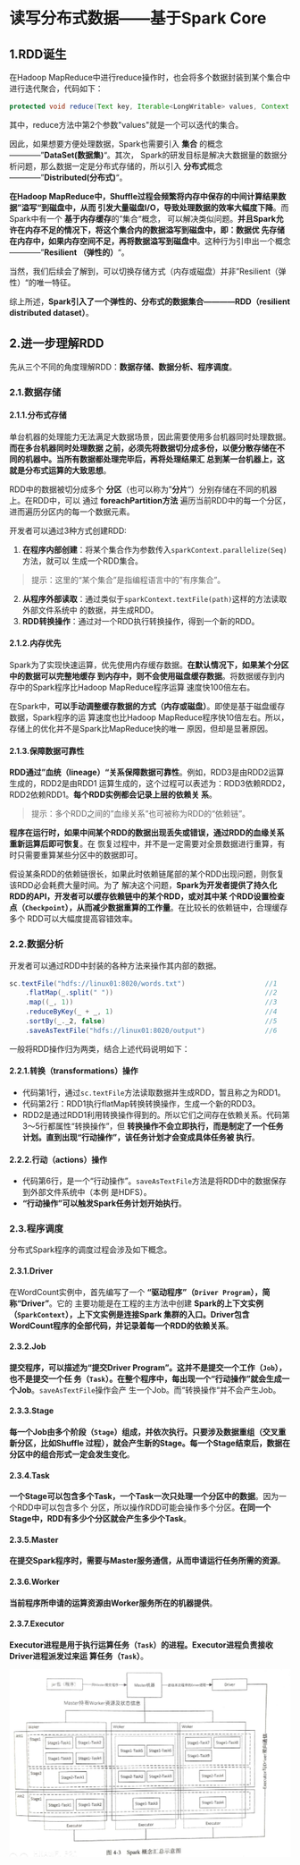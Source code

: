 读写分布式数据——基于Spark Core
================================================================================
## 1.RDD诞生
在Hadoop MapReduce中进行reduce操作时，也会将多个数据封装到某个集合中进行迭代聚合，代码如下：
```java
protected void reduce(Text key, Iterable<LongWritable> values, Context context)
```
其中，reduce方法中第2个参数"values"就是一个可以迭代的集合。

因此，如果想要方便处理数据，Spark也需要引入 **集合** 的概念————”**DataSet(数据集)**“。其次，
Spark的研发目标是解决大数据量的数据分析问题，那么数据一定是分布式存储的，所以引入 **分布式**概念
————”**Distributed(分布式)**“。

**在Hadoop MapReduce中，Shuffle过程会频繁将内存中保存的中间计算结果数据”溢写“到磁盘中，从而
引发大量磁盘I/O，导致处理数据的效率大幅度下降**。而Spark中有一个 **基于内存缓存**的”集合“概念，
可以解决类似问题。**并且Spark允许在内存不足的情况下，将这个集合内的数据溢写到磁盘中，即：数据优
先存储在内存中，如果内存空间不足，再将数据溢写到磁盘中**。这种行为引申出一个概念————”**Resilient
（弹性的）**“。

当然，我们后续会了解到，可以切换存储方式（内存或磁盘）并非”Resilient（弹性）“的唯一特征。

综上所述，**Spark引入了一个弹性的、分布式的数据集合————RDD（resilient distributed dataset）**。

## 2.进一步理解RDD
先从三个不同的角度理解RDD：**数据存储、数据分析、程序调度**。

### 2.1.数据存储

#### 2.1.1.分布式存储
单台机器的处理能力无法满足大数据场景，因此需要使用多台机器同时处理数据。**而在多台机器同时处理数据
之前，必须先将数据切分成多份，以便分散存储在不同的机器中。当所有数据都处理完毕后，再将处理结果汇
总到某一台机器上，这就是分布式运算的大致思想**。

RDD中的数据被切分成多个 **分区**（也可以称为”**分片**“）分别存储在不同的机器上。在RDD中，可以
通过 **foreachPartition方法** 遍历当前RDD中的每一个分区，进而遍历分区内的每一个数据元素。

开发者可以通过3种方式创建RDD:
1. **在程序内部创建**：将某个集合作为参数传入`sparkContext.parallelize(Seq)`方法，就可以
生成一个RDD集合。
> 提示：这里的“某个集合”是指编程语言中的”有序集合”。
2. **从程序外部读取**：通过类似于`sparkContext.textFile(path)`这样的方法读取外部文件系统中
的数据，并生成RDD。
3. **RDD转换操作**：通过对一个RDD执行转换操作，得到一个新的RDD。

#### 2.1.2.内存优先
Spark为了实现快速运算，优先使用内存缓存数据。**在默认情况下，如果某个分区中的数据可以完整地缓存
到内存中，则不会使用磁盘缓存数据**。将数据缓存到内存中的Spark程序比Hadoop MapReduce程序运算
速度快100倍左右。

在Spark中，**可以手动调整缓存数据的方式（内存或磁盘）**。即使是基于磁盘缓存数据，Spark程序的运
算速度也比Hadoop MapReduce程序快10倍左右。所以，存储上的优化并不是Spark比MapReduce快的唯一
原因，但却是显著原因。

#### 2.1.3.保障数据可靠性
**RDD通过”血统（lineage）“关系保障数据可靠性**。例如，RDD3是由RDD2运算生成的，RDD2是由RDD1
运算生成的，这个过程可以表述为：RDD3依赖RDD2，RDD2依赖RDD1。**每个RDD实例都会记录上层的依赖关
系**。
> 提示：多个RDD之间的”血缘关系”也可被称为RDD的“依赖链”。

**程序在运行时，如果中间某个RDD的数据出现丢失或错误，通过RDD的血缘关系重新运算后即可恢复**。在
恢复过程中，并不是一定需要对全景数据进行重算，有时只需要重算某些分区中的数据即可。

假设某条RDD的依赖链很长，如果此时依赖链尾部的某个RDD出现问题，则恢复该RDD必会耗费大量时间。为了
解决这个问题，**Spark为开发者提供了持久化RDD的API，开发者可以缓存依赖链中的某个RDD，或对其中某
个RDD设置检查点（`Checkpoint`），从而减少数据重算的工作量**。在比较长的依赖链中，合理缓存多个
RDD可以大幅度提高容错效率。

### 2.2.数据分析
开发者可以通过RDD中封装的各种方法来操作其内部的数据。
```scala
sc.textFile("hdfs://linux01:8020/words.txt")                    //1
    .flatMap(_.split(" "))                                      //2
    .map((_, 1))                                                //3                         
    .reduceByKey(_ + _, 1)                                      //4
    .sortBy(_._2, false)                                        //5
    .saveAsTextFile("hdfs://linux01:8020/output")               //6
```
一般将RDD操作归为两类，结合上述代码说明如下：

#### 2.2.1.转换（transformations）操作 
+ 代码第1行，通过`sc.textFile`方法读取数据并生成RDD，暂且称之为RDD1。
+ 代码第2行：RDD1执行flatMap转换转换操作，生成一个新的RDD3。
+ RDD2是通过RDD1利用转换操作得到的。所以它们之间存在依赖关系。代码第3～5行都属性“转换操作”，但
**转换操作不会立即执行，而是制定了一个任务计划。直到出现“行动操作”，该任务计划才会变成具体任务被
执行**。

#### 2.2.2.行动（actions）操作 
+ 代码第6行，是一个“行动操作”。`saveAsTextFile`方法是将RDD中的数据保存到外部文件系统中（本例
是HDFS）。
+ **“行动操作”可以触发Spark任务计划开始执行**。

### 2.3.程序调度
分布式Spark程序的调度过程会涉及如下概念。

#### 2.3.1.Driver
在WordCount实例中，首先编写了一个 **“驱动程序”（`Driver Program`），简称“Driver”**。它的
主要功能是在工程的主方法中创建 **Spark的上下文实例（`SparkContext`），上下文实例是连接Spark
集群的入口。Driver包含WordCount程序的全部代码，并记录着每一个RDD的依赖关系**。

#### 2.3.2.Job
**提交程序，可以描述为“提交Driver Program”。这并不是提交一个工作（`Job`），也不是提交一个任
务（`Task`）。在整个程序中，每出现一个“行动操作”就会生成一个Job**。`saveAsTextFile`操作会产
生一个Job。而“转换操作“并不会产生Job。

#### 2.3.3.Stage
**每一个Job由多个阶段（`Stage`）组成，并依次执行。只要涉及数据重组（交叉重新分区，比如Shuffle
过程），就会产生新的Stage。每一个Stage结束后，数据在分区中的组合形式一定会发生变化**。

#### 2.3.4.Task
**一个Stage可以包含多个Task，一个Task一次只处理一个分区中的数据**。因为一个RDD中可以包含多个
分区，所以操作RDD可能会操作多个分区。**在同一个Stage中，RDD有多少个分区就会产生多少个Task**。

#### 2.3.5.Master
**在提交Spark程序时，需要与Master服务通信，从而申请运行任务所需的资源**。

#### 2.3.6.Worker
**当前程序所申请的运算资源由Worker服务所在的机器提供**。

#### 2.3.7.Executor
**Executor进程是用于执行运算任务（`Task`）的进程。Executor进程负责接收Driver进程派发过来运
算任务（`Task`）**。

![Spark概念汇总示意图](img/1.jpg)












